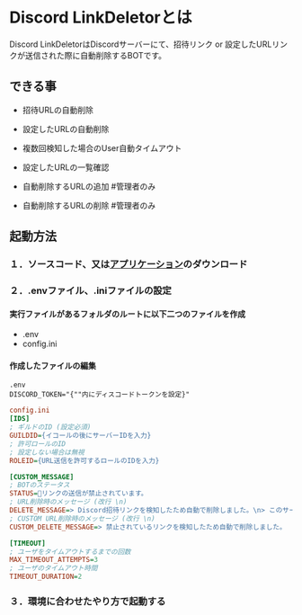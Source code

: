 # Discord LinkDeletorとは
Discord LinkDeletorはDiscordサーバーにて、招待リンク or 設定したURLリンクが送信された際に自動削除するBOTです。

## できる事
- 招待URLの自動削除
- 設定したURLの自動削除
- 複数回検知した場合のUser自動タイムアウト
- 設定したURLの一覧確認

- 自動削除するURLの追加 #管理者のみ
- 自動削除するURLの削除 #管理者のみ

## 起動方法
### １．ソースコード、又は[アプリケーション](https://github.com/milciabfly/Discord_LinkDeletor/releases/tag/v1.0)のダウンロード
### ２．.envファイル、.iniファイルの設定
#### 実行ファイルがあるフォルダのルートに以下二つのファイルを作成
- .env
- config.ini
#### 作成したファイルの編集
```env
.env
DISCORD_TOKEN="{""内にディスコードトークンを設定}"
```
```ini
config.ini
[IDS]
; ギルドのID (設定必須)
GUILDID={イコールの後にサーバーIDを入力}
; 許可ロールのID
; 設定しない場合は無視
ROLEID={URL送信を許可するロールのIDを入力}

[CUSTOM_MESSAGE]
; BOTのステータス
STATUS=👀リンクの送信が禁止されています。
; URL削除時のメッセージ (改行 \n)
DELETE_MESSAGE=> Discord招待リンクを検知したため自動で削除しました。\n> このサーバーに招待を送信することは禁止されています。
; CUSTOM URL削除時のメッセージ (改行 \n)
CUSTOM_DELETE_MESSAGE=> 禁止されているリンクを検知したため自動で削除しました。

[TIMEOUT]
; ユーザをタイムアウトするまでの回数
MAX_TIMEOUT_ATTEMPTS=3
; ユーザのタイムアウト時間
TIMEOUT_DURATION=2
```

### ３．環境に合わせたやり方で起動する
